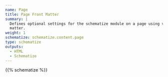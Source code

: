 ```yaml
---
name: Page
title: Page Front Matter
summary: |
  Defines optional settings for the schematize module on a page using values in the page's front
  matter.
weight: 1
schematize: schematize.content.page
type: schematize
outputs:
  - HTML
  - Schematize
---
```


{{% schematize %}}
